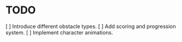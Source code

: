 # TODO

[ ] Introduce different obstacle types.
[ ] Add scoring and progression system.
[ ] Implement character animations.